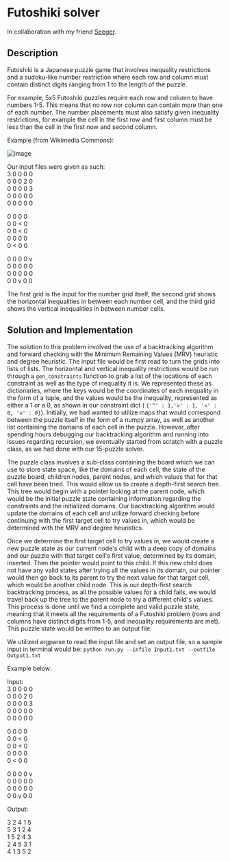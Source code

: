 # Futoshiki solver
In collaboration with my friend [Seeger](https://github.com/seeger22).

## Description
Futoshiki is a Japanese puzzle game that involves inequality restrictions and a sudoku-like number restriction where each row and column must contain distinct digits ranging from 1 to the length of the puzzle. 

For example, 5x5 Futoshiki puzzles require each row and column to have numbers 1-5. This means that no row nor column can contain more than one of each number. The number placements must also satisfy given inequality restrictions, for example the cell in the first row and first column must be less than the cell in the first now and second column.

Example (from Wikimedia Commons):

![image](https://user-images.githubusercontent.com/15400308/208996994-db2438bc-c7ab-494b-9423-4a762ebb31b6.png)

Our input files were given as such:  
3 0 0 0 0\
0 0 0 2 0\
0 0 0 0 3\
0 0 0 0 0\
0 0 0 0 0

0 0 0 0\
0 0 < 0\
0 0 < 0\
0 0 0 0\
0 < 0 0

0 0 0 0 v\
0 0 0 0 0\
0 0 0 0 0\
0 0 v 0 0 


The first grid is the input for the number grid itself, the second grid shows the horizontal inequalities in between each number cell, and the third grid shows the vertical inequalities in between number cells.


## Solution and Implementation
The solution to this problem involved the use of a backtracking algorithm and forward checking with the Minimum Remaining Values (MRV) heuristic and degree heuristic.  The input file would be first read to turn the grids into lists of lists. The horizontal and vertical inequality restrictions would be run through a `gen_constraints` function to grab a list of the locations of each constraint as well as the type of inequality it is. We represented these as dictionaries, where the keys would be the coordinates of each inequality in the form of a tuple, and the values would be the inequality, represented as either a 1 or a 0, as shown in our constraint dict ( `{'^' : 1,'>' : 1, '<' : 0, 'v' : 0}`). Initially, we had wanted to utilize maps that would correspond between the puzzle itself in the form of a numpy array, as well as another list containing the domains of each cell in the puzzle. However, after spending hours debugging our backtracking algorithm and running into issues regarding recursion, we eventually started from scratch with a puzzle class, as we had done with our 15-puzzle solver.

The puzzle class involves a sub-class containing the board which we can use to store state space, like the domains of each cell, the state of the puzzle board, children nodes, parent nodes, and which values that for that cell have been tried. This would allow us to create a depth-first search tree. This tree would begin with a pointer looking at the parent node, which would be the initial puzzle state containing information regarding the constraints and the initialized domains. Our backtracking algorithm would update the domains of each cell and utilize forward checking before continuing with the first target cell to try values in, which would be determined with the MRV and degree heuristics.

Once we determine the first target cell to try values in, we would create a new puzzle state as our current node's child with a deep copy of domains and our puzzle with that target cell's first value, determined by its domain, inserted. Then the pointer would point to this child. If this new child does not have any valid states after trying all the values in its domain, our pointer would then go back to its parent to try the next value for that target cell, which would be another child node. This is our depth-first search backtracking process, as all the possible values for a child fails, we would travel back up the tree to the parent node to try a different child's values. This process is done until we find a complete and valid puzzle state, meaning that it meets all the requirements of a Futoshiki problem (rows and columns have distinct digits from 1-5, and inequality requirements are met). This puzzle state would be written to an output file.

We utilized argparse to read the input file and set an output file, so a sample input in terminal would be: `python run.py --infile Input1.txt --outfile Output1.txt`

Example below:

Input:\
3 0 0 0 0\
0 0 0 2 0\
0 0 0 0 3\
0 0 0 0 0\
0 0 0 0 0

0 0 0 0\
0 0 < 0\
0 0 < 0\
0 0 0 0\
0 < 0 0

0 0 0 0 v\
0 0 0 0 0\
0 0 0 0 0\
0 0 v 0 0 

Output:

3 2 4 1 5\
5 3 1 2 4\
1 5 2 4 3\
2 4 5 3 1\
4 1 3 5 2 
